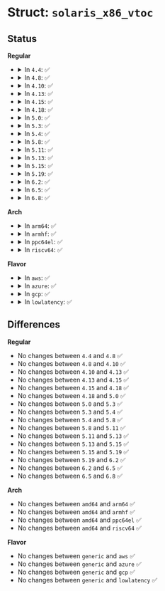 # Struct: <code>solaris_x86_vtoc</code>

## Status
<b>Regular</b>
<ul>
<li>
<details>
<summary>In <code>4.4</code>: ✅</summary>

```c
struct solaris_x86_vtoc {
    unsigned int v_bootinfo[3];
    __le32 v_sanity;
    __le32 v_version;
    char v_volume[8];
    __le16 v_sectorsz;
    __le16 v_nparts;
    unsigned int v_reserved[10];
    struct solaris_x86_slice v_slice[16];
    unsigned int timestamp[16];
    char v_asciilabel[128];
};
```
</details>
</li>
<li>
<details>
<summary>In <code>4.8</code>: ✅</summary>

```c
struct solaris_x86_vtoc {
    unsigned int v_bootinfo[3];
    __le32 v_sanity;
    __le32 v_version;
    char v_volume[8];
    __le16 v_sectorsz;
    __le16 v_nparts;
    unsigned int v_reserved[10];
    struct solaris_x86_slice v_slice[16];
    unsigned int timestamp[16];
    char v_asciilabel[128];
};
```
</details>
</li>
<li>
<details>
<summary>In <code>4.10</code>: ✅</summary>

```c
struct solaris_x86_vtoc {
    unsigned int v_bootinfo[3];
    __le32 v_sanity;
    __le32 v_version;
    char v_volume[8];
    __le16 v_sectorsz;
    __le16 v_nparts;
    unsigned int v_reserved[10];
    struct solaris_x86_slice v_slice[16];
    unsigned int timestamp[16];
    char v_asciilabel[128];
};
```
</details>
</li>
<li>
<details>
<summary>In <code>4.13</code>: ✅</summary>

```c
struct solaris_x86_vtoc {
    unsigned int v_bootinfo[3];
    __le32 v_sanity;
    __le32 v_version;
    char v_volume[8];
    __le16 v_sectorsz;
    __le16 v_nparts;
    unsigned int v_reserved[10];
    struct solaris_x86_slice v_slice[16];
    unsigned int timestamp[16];
    char v_asciilabel[128];
};
```
</details>
</li>
<li>
<details>
<summary>In <code>4.15</code>: ✅</summary>

```c
struct solaris_x86_vtoc {
    unsigned int v_bootinfo[3];
    __le32 v_sanity;
    __le32 v_version;
    char v_volume[8];
    __le16 v_sectorsz;
    __le16 v_nparts;
    unsigned int v_reserved[10];
    struct solaris_x86_slice v_slice[16];
    unsigned int timestamp[16];
    char v_asciilabel[128];
};
```
</details>
</li>
<li>
<details>
<summary>In <code>4.18</code>: ✅</summary>

```c
struct solaris_x86_vtoc {
    unsigned int v_bootinfo[3];
    __le32 v_sanity;
    __le32 v_version;
    char v_volume[8];
    __le16 v_sectorsz;
    __le16 v_nparts;
    unsigned int v_reserved[10];
    struct solaris_x86_slice v_slice[16];
    unsigned int timestamp[16];
    char v_asciilabel[128];
};
```
</details>
</li>
<li>
<details>
<summary>In <code>5.0</code>: ✅</summary>

```c
struct solaris_x86_vtoc {
    unsigned int v_bootinfo[3];
    __le32 v_sanity;
    __le32 v_version;
    char v_volume[8];
    __le16 v_sectorsz;
    __le16 v_nparts;
    unsigned int v_reserved[10];
    struct solaris_x86_slice v_slice[16];
    unsigned int timestamp[16];
    char v_asciilabel[128];
};
```
</details>
</li>
<li>
<details>
<summary>In <code>5.3</code>: ✅</summary>

```c
struct solaris_x86_vtoc {
    unsigned int v_bootinfo[3];
    __le32 v_sanity;
    __le32 v_version;
    char v_volume[8];
    __le16 v_sectorsz;
    __le16 v_nparts;
    unsigned int v_reserved[10];
    struct solaris_x86_slice v_slice[16];
    unsigned int timestamp[16];
    char v_asciilabel[128];
};
```
</details>
</li>
<li>
<details>
<summary>In <code>5.4</code>: ✅</summary>

```c
struct solaris_x86_vtoc {
    unsigned int v_bootinfo[3];
    __le32 v_sanity;
    __le32 v_version;
    char v_volume[8];
    __le16 v_sectorsz;
    __le16 v_nparts;
    unsigned int v_reserved[10];
    struct solaris_x86_slice v_slice[16];
    unsigned int timestamp[16];
    char v_asciilabel[128];
};
```
</details>
</li>
<li>
<details>
<summary>In <code>5.8</code>: ✅</summary>

```c
struct solaris_x86_vtoc {
    unsigned int v_bootinfo[3];
    __le32 v_sanity;
    __le32 v_version;
    char v_volume[8];
    __le16 v_sectorsz;
    __le16 v_nparts;
    unsigned int v_reserved[10];
    struct solaris_x86_slice v_slice[16];
    unsigned int timestamp[16];
    char v_asciilabel[128];
};
```
</details>
</li>
<li>
<details>
<summary>In <code>5.11</code>: ✅</summary>

```c
struct solaris_x86_vtoc {
    unsigned int v_bootinfo[3];
    __le32 v_sanity;
    __le32 v_version;
    char v_volume[8];
    __le16 v_sectorsz;
    __le16 v_nparts;
    unsigned int v_reserved[10];
    struct solaris_x86_slice v_slice[16];
    unsigned int timestamp[16];
    char v_asciilabel[128];
};
```
</details>
</li>
<li>
<details>
<summary>In <code>5.13</code>: ✅</summary>

```c
struct solaris_x86_vtoc {
    unsigned int v_bootinfo[3];
    __le32 v_sanity;
    __le32 v_version;
    char v_volume[8];
    __le16 v_sectorsz;
    __le16 v_nparts;
    unsigned int v_reserved[10];
    struct solaris_x86_slice v_slice[16];
    unsigned int timestamp[16];
    char v_asciilabel[128];
};
```
</details>
</li>
<li>
<details>
<summary>In <code>5.15</code>: ✅</summary>

```c
struct solaris_x86_vtoc {
    unsigned int v_bootinfo[3];
    __le32 v_sanity;
    __le32 v_version;
    char v_volume[8];
    __le16 v_sectorsz;
    __le16 v_nparts;
    unsigned int v_reserved[10];
    struct solaris_x86_slice v_slice[16];
    unsigned int timestamp[16];
    char v_asciilabel[128];
};
```
</details>
</li>
<li>
<details>
<summary>In <code>5.19</code>: ✅</summary>

```c
struct solaris_x86_vtoc {
    unsigned int v_bootinfo[3];
    __le32 v_sanity;
    __le32 v_version;
    char v_volume[8];
    __le16 v_sectorsz;
    __le16 v_nparts;
    unsigned int v_reserved[10];
    struct solaris_x86_slice v_slice[16];
    unsigned int timestamp[16];
    char v_asciilabel[128];
};
```
</details>
</li>
<li>
<details>
<summary>In <code>6.2</code>: ✅</summary>

```c
struct solaris_x86_vtoc {
    unsigned int v_bootinfo[3];
    __le32 v_sanity;
    __le32 v_version;
    char v_volume[8];
    __le16 v_sectorsz;
    __le16 v_nparts;
    unsigned int v_reserved[10];
    struct solaris_x86_slice v_slice[16];
    unsigned int timestamp[16];
    char v_asciilabel[128];
};
```
</details>
</li>
<li>
<details>
<summary>In <code>6.5</code>: ✅</summary>

```c
struct solaris_x86_vtoc {
    unsigned int v_bootinfo[3];
    __le32 v_sanity;
    __le32 v_version;
    char v_volume[8];
    __le16 v_sectorsz;
    __le16 v_nparts;
    unsigned int v_reserved[10];
    struct solaris_x86_slice v_slice[16];
    unsigned int timestamp[16];
    char v_asciilabel[128];
};
```
</details>
</li>
<li>
<details>
<summary>In <code>6.8</code>: ✅</summary>

```c
struct solaris_x86_vtoc {
    unsigned int v_bootinfo[3];
    __le32 v_sanity;
    __le32 v_version;
    char v_volume[8];
    __le16 v_sectorsz;
    __le16 v_nparts;
    unsigned int v_reserved[10];
    struct solaris_x86_slice v_slice[16];
    unsigned int timestamp[16];
    char v_asciilabel[128];
};
```
</details>
</li>
</ul>
<b>Arch</b>
<ul>
<li>
<details>
<summary>In <code>arm64</code>: ✅</summary>

```c
struct solaris_x86_vtoc {
    unsigned int v_bootinfo[3];
    __le32 v_sanity;
    __le32 v_version;
    char v_volume[8];
    __le16 v_sectorsz;
    __le16 v_nparts;
    unsigned int v_reserved[10];
    struct solaris_x86_slice v_slice[16];
    unsigned int timestamp[16];
    char v_asciilabel[128];
};
```
</details>
</li>
<li>
<details>
<summary>In <code>armhf</code>: ✅</summary>

```c
struct solaris_x86_vtoc {
    unsigned int v_bootinfo[3];
    __le32 v_sanity;
    __le32 v_version;
    char v_volume[8];
    __le16 v_sectorsz;
    __le16 v_nparts;
    unsigned int v_reserved[10];
    struct solaris_x86_slice v_slice[16];
    unsigned int timestamp[16];
    char v_asciilabel[128];
};
```
</details>
</li>
<li>
<details>
<summary>In <code>ppc64el</code>: ✅</summary>

```c
struct solaris_x86_vtoc {
    unsigned int v_bootinfo[3];
    __le32 v_sanity;
    __le32 v_version;
    char v_volume[8];
    __le16 v_sectorsz;
    __le16 v_nparts;
    unsigned int v_reserved[10];
    struct solaris_x86_slice v_slice[16];
    unsigned int timestamp[16];
    char v_asciilabel[128];
};
```
</details>
</li>
<li>
<details>
<summary>In <code>riscv64</code>: ✅</summary>

```c
struct solaris_x86_vtoc {
    unsigned int v_bootinfo[3];
    __le32 v_sanity;
    __le32 v_version;
    char v_volume[8];
    __le16 v_sectorsz;
    __le16 v_nparts;
    unsigned int v_reserved[10];
    struct solaris_x86_slice v_slice[16];
    unsigned int timestamp[16];
    char v_asciilabel[128];
};
```
</details>
</li>
</ul>
<b>Flavor</b>
<ul>
<li>
<details>
<summary>In <code>aws</code>: ✅</summary>

```c
struct solaris_x86_vtoc {
    unsigned int v_bootinfo[3];
    __le32 v_sanity;
    __le32 v_version;
    char v_volume[8];
    __le16 v_sectorsz;
    __le16 v_nparts;
    unsigned int v_reserved[10];
    struct solaris_x86_slice v_slice[16];
    unsigned int timestamp[16];
    char v_asciilabel[128];
};
```
</details>
</li>
<li>
<details>
<summary>In <code>azure</code>: ✅</summary>

```c
struct solaris_x86_vtoc {
    unsigned int v_bootinfo[3];
    __le32 v_sanity;
    __le32 v_version;
    char v_volume[8];
    __le16 v_sectorsz;
    __le16 v_nparts;
    unsigned int v_reserved[10];
    struct solaris_x86_slice v_slice[16];
    unsigned int timestamp[16];
    char v_asciilabel[128];
};
```
</details>
</li>
<li>
<details>
<summary>In <code>gcp</code>: ✅</summary>

```c
struct solaris_x86_vtoc {
    unsigned int v_bootinfo[3];
    __le32 v_sanity;
    __le32 v_version;
    char v_volume[8];
    __le16 v_sectorsz;
    __le16 v_nparts;
    unsigned int v_reserved[10];
    struct solaris_x86_slice v_slice[16];
    unsigned int timestamp[16];
    char v_asciilabel[128];
};
```
</details>
</li>
<li>
<details>
<summary>In <code>lowlatency</code>: ✅</summary>

```c
struct solaris_x86_vtoc {
    unsigned int v_bootinfo[3];
    __le32 v_sanity;
    __le32 v_version;
    char v_volume[8];
    __le16 v_sectorsz;
    __le16 v_nparts;
    unsigned int v_reserved[10];
    struct solaris_x86_slice v_slice[16];
    unsigned int timestamp[16];
    char v_asciilabel[128];
};
```
</details>
</li>
</ul>

## Differences
<b>Regular</b>
<ul>
<li>
No changes between <code>4.4</code> and <code>4.8</code> ✅
</li>
<li>
No changes between <code>4.8</code> and <code>4.10</code> ✅
</li>
<li>
No changes between <code>4.10</code> and <code>4.13</code> ✅
</li>
<li>
No changes between <code>4.13</code> and <code>4.15</code> ✅
</li>
<li>
No changes between <code>4.15</code> and <code>4.18</code> ✅
</li>
<li>
No changes between <code>4.18</code> and <code>5.0</code> ✅
</li>
<li>
No changes between <code>5.0</code> and <code>5.3</code> ✅
</li>
<li>
No changes between <code>5.3</code> and <code>5.4</code> ✅
</li>
<li>
No changes between <code>5.4</code> and <code>5.8</code> ✅
</li>
<li>
No changes between <code>5.8</code> and <code>5.11</code> ✅
</li>
<li>
No changes between <code>5.11</code> and <code>5.13</code> ✅
</li>
<li>
No changes between <code>5.13</code> and <code>5.15</code> ✅
</li>
<li>
No changes between <code>5.15</code> and <code>5.19</code> ✅
</li>
<li>
No changes between <code>5.19</code> and <code>6.2</code> ✅
</li>
<li>
No changes between <code>6.2</code> and <code>6.5</code> ✅
</li>
<li>
No changes between <code>6.5</code> and <code>6.8</code> ✅
</li>
</ul>
<b>Arch</b>
<ul>
<li>
No changes between <code>amd64</code> and <code>arm64</code> ✅
</li>
<li>
No changes between <code>amd64</code> and <code>armhf</code> ✅
</li>
<li>
No changes between <code>amd64</code> and <code>ppc64el</code> ✅
</li>
<li>
No changes between <code>amd64</code> and <code>riscv64</code> ✅
</li>
</ul>
<b>Flavor</b>
<ul>
<li>
No changes between <code>generic</code> and <code>aws</code> ✅
</li>
<li>
No changes between <code>generic</code> and <code>azure</code> ✅
</li>
<li>
No changes between <code>generic</code> and <code>gcp</code> ✅
</li>
<li>
No changes between <code>generic</code> and <code>lowlatency</code> ✅
</li>
</ul>
